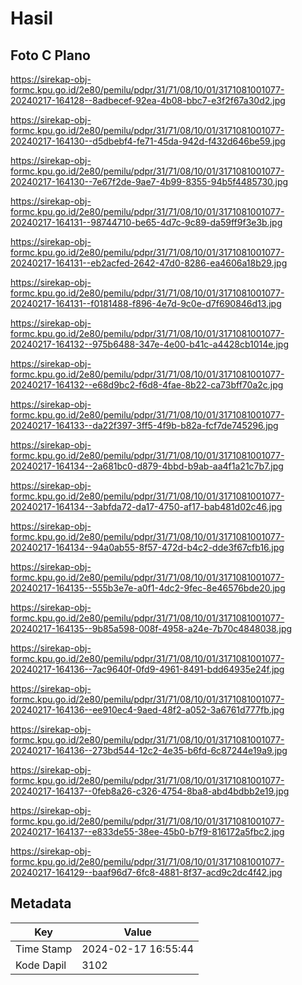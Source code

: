 # Hasil

## Foto C Plano

https://sirekap-obj-formc.kpu.go.id/2e80/pemilu/pdpr/31/71/08/10/01/3171081001077-20240217-164128--8adbecef-92ea-4b08-bbc7-e3f2f67a30d2.jpg

https://sirekap-obj-formc.kpu.go.id/2e80/pemilu/pdpr/31/71/08/10/01/3171081001077-20240217-164130--d5dbebf4-fe71-45da-942d-f432d646be59.jpg

https://sirekap-obj-formc.kpu.go.id/2e80/pemilu/pdpr/31/71/08/10/01/3171081001077-20240217-164130--7e67f2de-9ae7-4b99-8355-94b5f4485730.jpg

https://sirekap-obj-formc.kpu.go.id/2e80/pemilu/pdpr/31/71/08/10/01/3171081001077-20240217-164131--98744710-be65-4d7c-9c89-da59ff9f3e3b.jpg

https://sirekap-obj-formc.kpu.go.id/2e80/pemilu/pdpr/31/71/08/10/01/3171081001077-20240217-164131--eb2acfed-2642-47d0-8286-ea4606a18b29.jpg

https://sirekap-obj-formc.kpu.go.id/2e80/pemilu/pdpr/31/71/08/10/01/3171081001077-20240217-164131--f0181488-f896-4e7d-9c0e-d7f690846d13.jpg

https://sirekap-obj-formc.kpu.go.id/2e80/pemilu/pdpr/31/71/08/10/01/3171081001077-20240217-164132--975b6488-347e-4e00-b41c-a4428cb1014e.jpg

https://sirekap-obj-formc.kpu.go.id/2e80/pemilu/pdpr/31/71/08/10/01/3171081001077-20240217-164132--e68d9bc2-f6d8-4fae-8b22-ca73bff70a2c.jpg

https://sirekap-obj-formc.kpu.go.id/2e80/pemilu/pdpr/31/71/08/10/01/3171081001077-20240217-164133--da22f397-3ff5-4f9b-b82a-fcf7de745296.jpg

https://sirekap-obj-formc.kpu.go.id/2e80/pemilu/pdpr/31/71/08/10/01/3171081001077-20240217-164134--2a681bc0-d879-4bbd-b9ab-aa4f1a21c7b7.jpg

https://sirekap-obj-formc.kpu.go.id/2e80/pemilu/pdpr/31/71/08/10/01/3171081001077-20240217-164134--3abfda72-da17-4750-af17-bab481d02c46.jpg

https://sirekap-obj-formc.kpu.go.id/2e80/pemilu/pdpr/31/71/08/10/01/3171081001077-20240217-164134--94a0ab55-8f57-472d-b4c2-dde3f67cfb16.jpg

https://sirekap-obj-formc.kpu.go.id/2e80/pemilu/pdpr/31/71/08/10/01/3171081001077-20240217-164135--555b3e7e-a0f1-4dc2-9fec-8e46576bde20.jpg

https://sirekap-obj-formc.kpu.go.id/2e80/pemilu/pdpr/31/71/08/10/01/3171081001077-20240217-164135--9b85a598-008f-4958-a24e-7b70c4848038.jpg

https://sirekap-obj-formc.kpu.go.id/2e80/pemilu/pdpr/31/71/08/10/01/3171081001077-20240217-164136--7ac9640f-0fd9-4961-8491-bdd64935e24f.jpg

https://sirekap-obj-formc.kpu.go.id/2e80/pemilu/pdpr/31/71/08/10/01/3171081001077-20240217-164136--ee910ec4-9aed-48f2-a052-3a6761d777fb.jpg

https://sirekap-obj-formc.kpu.go.id/2e80/pemilu/pdpr/31/71/08/10/01/3171081001077-20240217-164136--273bd544-12c2-4e35-b6fd-6c87244e19a9.jpg

https://sirekap-obj-formc.kpu.go.id/2e80/pemilu/pdpr/31/71/08/10/01/3171081001077-20240217-164137--0feb8a26-c326-4754-8ba8-abd4bdbb2e19.jpg

https://sirekap-obj-formc.kpu.go.id/2e80/pemilu/pdpr/31/71/08/10/01/3171081001077-20240217-164137--e833de55-38ee-45b0-b7f9-816172a5fbc2.jpg

https://sirekap-obj-formc.kpu.go.id/2e80/pemilu/pdpr/31/71/08/10/01/3171081001077-20240217-164129--baaf96d7-6fc8-4881-8f37-acd9c2dc4f42.jpg


## Metadata

| Key        | Value               |
| ---------- | ------------------- |
| Time Stamp | 2024-02-17 16:55:44 |
| Kode Dapil | 3102                |



